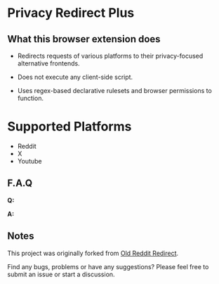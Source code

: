 # Privacy Redirect Plus

## What this browser extension does
- Redirects requests of various platforms to their privacy-focused alternative frontends.
  
- Does not execute any client-side script.

- Uses regex-based declarative rulesets and browser permissions to function.

# Supported Platforms

- Reddit
- X
- Youtube
  
## F.A.Q

**Q:** 

**A:** 

## Notes

This project was originally forked from [Old Reddit Redirect](https://github.com/tom-james-watson/old-reddit-redirect).

Find any bugs, problems or have any suggestions? Please feel free to submit an issue or start a discussion.
